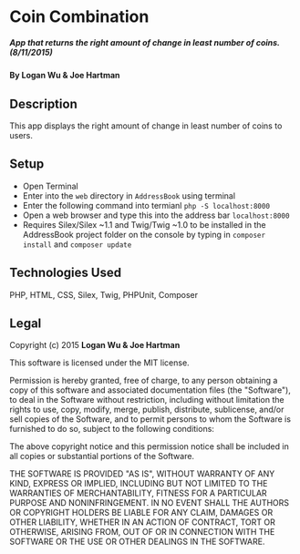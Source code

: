 # Coin Combination

##### App that returns the right amount of change in least number of coins. (8/11/2015)

#### By **Logan Wu & Joe Hartman**

## Description
This app displays the right amount of change in least number of coins to users.

## Setup
* Open Terminal
* Enter into the ```web``` directory in ```AddressBook``` using terminal
* Enter the following command into termianl ```php -S localhost:8000```
* Open a web browser and type this into the address bar ```localhost:8000```
* Requires Silex/Silex ~1.1 and Twig/Twig ~1.0 to be installed in the AddressBook project folder on the console by typing in ```composer install``` and ```composer update```

## Technologies Used

PHP, HTML, CSS, Silex, Twig, PHPUnit, Composer

## Legal

Copyright (c) 2015 **Logan Wu & Joe Hartman**

This software is licensed under the MIT license.

Permission is hereby granted, free of charge, to any person obtaining a copy of this software and associated documentation files (the "Software"), to deal in the Software without restriction, including without limitation the rights to use, copy, modify, merge, publish, distribute, sublicense, and/or sell copies of the Software, and to permit persons to whom the Software is furnished to do so, subject to the following conditions:

The above copyright notice and this permission notice shall be included in all copies or substantial portions of the Software.

THE SOFTWARE IS PROVIDED "AS IS", WITHOUT WARRANTY OF ANY KIND, EXPRESS OR IMPLIED, INCLUDING BUT NOT LIMITED TO THE WARRANTIES OF MERCHANTABILITY, FITNESS FOR A PARTICULAR PURPOSE AND NONINFRINGEMENT. IN NO EVENT SHALL THE AUTHORS OR COPYRIGHT HOLDERS BE LIABLE FOR ANY CLAIM, DAMAGES OR OTHER LIABILITY, WHETHER IN AN ACTION OF CONTRACT, TORT OR OTHERWISE, ARISING FROM, OUT OF OR IN CONNECTION WITH THE SOFTWARE OR THE USE OR OTHER DEALINGS IN THE SOFTWARE.
